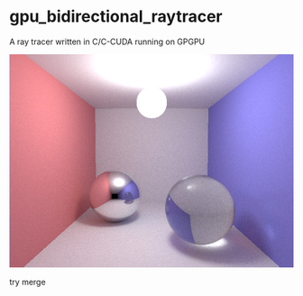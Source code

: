 # gpu_bidirectional_raytracer
A ray tracer written in C/C-CUDA running on GPGPU

![My image](https://raw.githubusercontent.com/sim186/gpu_bidirectional_raytracer/master/img/path.png)

try merge
